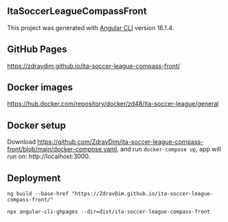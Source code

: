 ## ItaSoccerLeagueCompassFront

This project was generated with [Angular CLI](https://github.com/angular/angular-cli) version 16.1.4.

## GitHub Pages

https://zdravdim.github.io/ita-soccer-league-compass-front/

## Docker images

https://hub.docker.com/repository/docker/zd48/ita-soccer-league/general

## Docker setup

Download https://github.com/ZdravDim/ita-soccer-league-compass-front/blob/main/docker-compose.yaml, and run `docker-compose up`, app will run on: http://localhost:3000.

## Deployment

`ng build --base-href "https://ZdravDim.github.io/ita-soccer-league-compass-front/"`

`npx angular-cli-ghpages --dir=dist/ita-soccer-league-compass-front`
